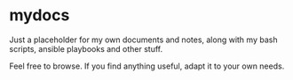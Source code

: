 # mydocs
Just a placeholder for my own documents and notes, along with my bash scripts, ansible playbooks and other stuff.

Feel free to browse. If you find anything useful, adapt it to your own needs.
